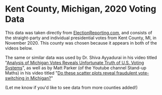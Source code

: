 # Kent County, Michigan, 2020 Voting Data

This data was taken directly from [ElectionReporting.com](https://electionreporting.com/), and consists of the straight-party and individual presidential votes from Kent County, MI, in November 2020. This county was chosen because it appears in both of the videos below.

The same or similar data was used by Dr. Shiva Ayyadurai in his video titled "[Analysis of Michigan Votes Reveals Unfortunate Truth of U.S. Voting Systems](https://www.youtube.com/watch?v=Ztu5Y5obWPk&ab_channel=Dr.ShivaAyyadurai)", as well as by Matt Parker (of the Youtube channel Stand-up Maths) in his video titled "[Do these scatter plots reveal fraudulent vote-switching in Michigan?](https://www.youtube.com/watch?v=aokNwKx7gM8&ab_channel=Stand-upMaths)"

(Let me know if you'd like to see data from more counties added!)

